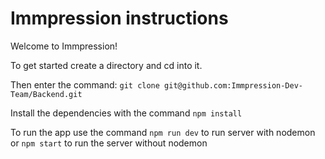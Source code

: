 # Immpression instructions

Welcome to Immpression!

To get started create a directory and cd into it.

Then enter the command: ```git clone git@github.com:Immpression-Dev-Team/Backend.git```

Install the dependencies with the command ```npm install```

To run the app use the command ```npm run dev``` to run server with nodemon or ```npm start``` to run the server without nodemon